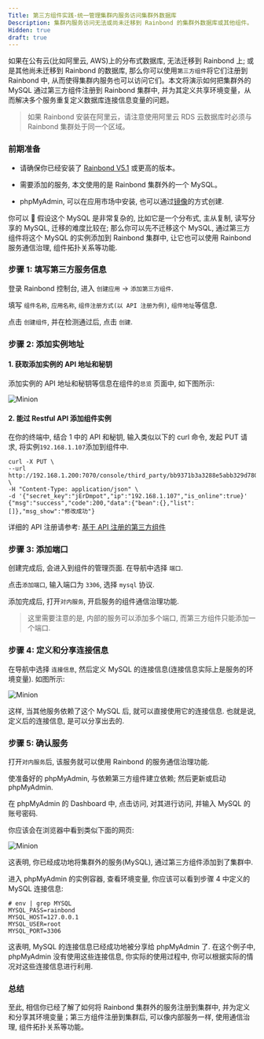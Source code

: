 ```yaml
---
Title: 第三方组件实践-统一管理集群内服务访问集群外数据库
Description: 集群内服务访问无法或尚未迁移到 Rainbond 的集群外数据库或其他组件。
Hidden: true
draft: true
---
```


如果在公有云(比如阿里云, AWS)上的分布式数据库, 无法迁移到 Rainbond 上; 或是其他尚未迁移到 Rainbond 的数据库, 那么你可以使用`第三方组件`将它们注册到 Rainbond 中, 从而使得集群内服务也可以访问它们。本文将演示如何把集群外的 MySQL 通过第三方组件注册到 Rainbond 集群中, 并为其定义共享环境变量，从而解决多个服务重复定义数据库连接信息变量的问题。

> 如果 Rainbond 安装在阿里云，请注意使用阿里云 RDS 云数据库时必须与 Rainbond 集群处于同一个区域。

### 前期准备

- 请确保你已经安装了 [Rainbond V5.1](/docs/quick-start/rainbond_install/) 或更高的版本。

- 需要添加的服务, 本文使用的是 Rainbond 集群外的一个 MySQL。

- phpMyAdmin, 可以在应用市场中安装, 也可以通过[镜像](https://hub.docker.com/r/phpmyadmin/phpmyadmin)的方式创建.

你可以  假设这个 MySQL 是非常复杂的, 比如它是一个分布式, 主从复制, 读写分享的 MySQL, 迁移的难度比较在; 那么你可以先不迁移这个 MySQL, 通过第三方组件将这个 MySQL 的实例添加到 Rainbond 集群中, 让它也可以使用 Rainbond 服务通信治理, 组件拓扑关系等功能.

### 步骤 1: 填写第三方服务信息

登录 Rainbond 控制台, 进入 `创建应用` -> `添加第三方组件`.

填写 `组件名称`, `应用名称`, `组件注册方式(以 API 注册为例)`, `组件地址`等信息.

点击 `创建组件`, 并在检测通过后, 点击 `创建`.

### 步骤 2: 添加实例地址

#### 1. 获取添加实例的 API 地址和秘钥

添加实例的 API 地址和秘钥等信息在组件的`总览` 页面中, 如下图所示:

![Minion](https://grstatic.oss-cn-shanghai.aliyuncs.com/images/docs/5.1/thirdparty/practice-2/%E6%80%BB%E8%A7%88%E9%A1%B5%E9%9D%A2.png)

#### 2. 能过 Restful API 添加组件实例

在你的终端中, 结合 1 中的 API 和秘钥, 输入类似以下的 curl 命令, 发起 PUT 请求, 将实例`192.168.1.107`添加到组件中.

```markup
curl -X PUT \
--url http://192.168.1.200:7070/console/third_party/bb9371b3a3288e5abb329d780d85507b \
-H "Content-Type: application/json" \
-d '{"secret_key":"jErDmpot","ip":"192.168.1.107","is_online":true}'
{"msg":"success","code":200,"data":{"bean":{},"list":[]},"msg_show":"修改成功"}
```

详细的 API 注册请参考: [基于 API 注册的第三方组件](/docs/user-manual/component-create/thirdparty-service/thirdparty-create/#创建基于api注册的第三方组件)

### 步骤 3: 添加端口

创建完成后, 会进入到组件的管理页面. 在导航中选择 `端口`.

点击`添加端口`, 输入端口为 `3306`, 选择 `mysql` 协议.

添加完成后, 打开`对内服务`, 开启服务的组件通信治理功能.

> 这里需要注意的是, 内部的服务可以添加多个端口, 而第三方组件只能添加一个端口.

### 步骤 4: 定义和分享连接信息

在导航中选择 `连接信息`, 然后定义 MySQL 的连接信息(连接信息实际上是服务的环境变量). 如图所示:

![Minion](https://grstatic.oss-cn-shanghai.aliyuncs.com/images/docs/5.1/thirdparty/practice-2/%E8%BF%9E%E6%8E%A5%E4%BF%A1%E6%81%AF.png)

这样, 当其他服务依赖了这个 MySQL 后, 就可以直接使用它的连接信息. 也就是说, 定义后的连接信息, 是可以分享出去的.

### 步骤 5: 确认服务

打开`对内服务`后, 该服务就可以使用 Rainbond 的服务通信治理功能.

使准备好的 phpMyAdmin, 与依赖第三方组件建立依赖; 然后更新或启动 phpMyAdmin.

在 phpMyAdmin 的 Dashboard 中, 点击访问, 对其进行访问, 并输入 MySQL 的账号密码.

你应该会在浏览器中看到类似下面的网页:

![Minion](https://grstatic.oss-cn-shanghai.aliyuncs.com/images/docs/5.1/thirdparty/practice-2/phpMyAdmin.png)

这表明, 你已经成功地将集群外的服务(MySQL), 通过第三方组件添加到了集群中.

进入 phpMyAdmin 的实例容器, 查看环境变量, 你应该可以看到步骤 4 中定义的 MySQL 连接信息:

```markup
# env | grep MYSQL
MYSQL_PASS=rainbond
MYSQL_HOST=127.0.0.1
MYSQL_USER=root
MYSQL_PORT=3306
```

这表明, MySQL 的连接信息已经成功地被分享给 phpMyAdmin 了. 在这个例子中, phpMyAdmin 没有使用这些连接信息, 你实际的使用过程中, 你可以根据实际的情况对这些连接信息进行利用.

### 总结

至此, 相信你已经了解了如何将 Rainbond 集群外的服务注册到集群中, 并为定义和分享其环境变量；第三方组件注册到集群后, 可以像内部服务一样, 使用通信治理, 组件拓扑关系等功能。
